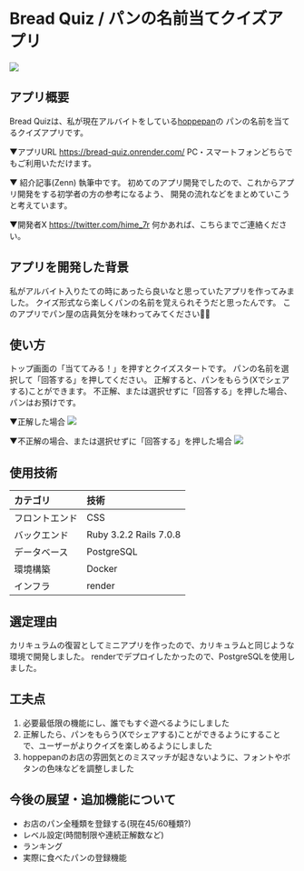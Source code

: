 # Bread Quiz / パンの名前当てクイズアプリ
![](https://i.gyazo.com/2f774a5cc714356ed612aafe13428cbe.jpg)

## アプリ概要
Bread Quizは、私が現在アルバイトをしている[hoppepan](https://www.instagram.com/hoppe_pan/)の
パンの名前を当てるクイズアプリです。

▼アプリURL
https://bread-quiz.onrender.com/
PC・スマートフォンどちらでもご利用いただけます。

▼ 紹介記事(Zenn)
執筆中です。
初めてのアプリ開発でしたので、これからアプリ開発をする初学者の方の参考になるよう、
開発の流れなどをまとめていこうと考えています。

▼開発者X
https://twitter.com/hime_7r
何かあれば、こちらまでご連絡ください。

## アプリを開発した背景
私がアルバイト入りたての時にあったら良いなと思っていたアプリを作ってみました。
クイズ形式なら楽しくパンの名前を覚えられそうだと思ったんです。
このアプリでパン屋の店員気分を味わってみてください🍞✨

## 使い方
トップ画面の「当ててみる！」を押すとクイズスタートです。
パンの名前を選択して「回答する」を押してください。
正解すると、パンをもらう(Xでシェアする)ことができます。
不正解、または選択せずに「回答する」を押した場合、パンはお預けです。

▼正解した場合
![](https://i.gyazo.com/a075577fdc1af0dd7740ed7b366fcf10.gif)

▼不正解の場合、または選択せずに「回答する」を押した場合
![](https://i.gyazo.com/2d286a96f05feb09afff2008f0da67d5.gif)

## 使用技術
|カテゴリ|技術|
|:--|:--|
|フロントエンド|CSS|
|バックエンド|Ruby 3.2.2 Rails 7.0.8|
|データベース|PostgreSQL|
|環境構築|Docker|
|インフラ|render|

## 選定理由
カリキュラムの復習としてミニアプリを作ったので、カリキュラムと同じような環境で開発しました。
renderでデプロイしたかったので、PostgreSQLを使用しました。

## 工夫点
1. 必要最低限の機能にし、誰でもすぐ遊べるようにしました
2. 正解したら、パンをもらう(Xでシェアする)ことができるようにすることで、ユーザーがよりクイズを楽しめるようにしました
3. hoppepanのお店の雰囲気とのミスマッチが起きないように、フォントやボタンの色味などを調整しました

## 今後の展望・追加機能について
- お店のパン全種類を登録する(現在45/60種類?)
- レベル設定(時間制限や連続正解数など)
- ランキング
- 実際に食べたパンの登録機能
